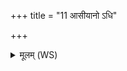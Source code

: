 +++
title = "11 आसीयानो ऽधि"

+++
<details><summary>मूलम् (WS)</summary>

आसीयानो ऽधि मनसा आसीयानो ऽधि चक्षुषा ।  
आसीयानः सवाचाभूत्वाजिं जय समने पारयिष्णुः ॥ १२ ॥
</details>